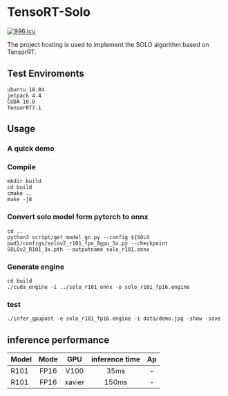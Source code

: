 # TensoRT-Solo


<a href="https://996.icu"><img src="https://img.shields.io/badge/link-996.icu-red.svg" alt="996.icu" /></a>


The project hosting is used to implement the SOLO algorithm based on TensorRT.


## Test Enviroments

    ubuntu 18.04 
    jetpack 4.4
    CUDA 10.0
    TensorRT7.1

## Usage

### A quick demo

### Compile 

    mkdir build 
    cd build
    cmake ..
    make -j8

### Convert solo model form pytorch to onnx

    cd ..
    python3 script/get_model_gn.py --config ${SOLO pwd}/configs/solov2_r101_fpn_8gpu_3x.py --checkpoint SOLOv2_R101_3x.pth --outputname solo_r101.onnx 

### Generate engine

    cd build
    ./cuda_engine -i ../solo_r101_onnx -o solo_r101_fp16.engine

### test

    ./infer_gpupost -e solo_r101_fp16.engine -i data/demo.jpg -show -save

## inference performance

Model | Mode | GPU | inference time | Ap
--- |:---:|:---:|:---:|:---:
R101 | FP16 | V100 | 35ms | -
R101 | FP16 | xavier  | 150ms | -
